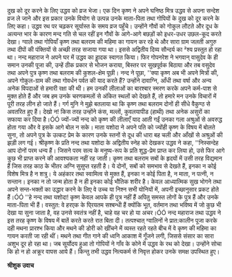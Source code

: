 दुख को दूर करने के लिए उद्धव को व्रज भेजा। एक दिन कृष्ण ने अपने घनिष्ठ मित्र उद्धव से अपना सन्देश व्रज ले जाने और इस प्रकार उनके वियोग से उत्पन्न उनके माता-पिता तथा गोपियों के दुख को दूर करने के लिए कहा। उद्धव रथ पर चढ़कर सूर्यास्त के समय व्रज पहुँचे। उन्होंने गौवों को गोकुल लौटते और दूध के अत्यन्त भार के कारण मन्द गति से चल रहीं इन गौवों के आगे-आगे बछड़ों को इधर-उधर उछल-कूद करते देखा। ग्वाले तथा गोपियाँ कृष्ण तथा बलराम की महिमा का गायन कर रहे थे और सारा ग्राम जलती अगुरु तथा दीपों की पंक्तियों से अच्छी तरह सजाया गया था। इससे अद्वितीय दिव्य सौन्दर्य का ²श्य प्रस्तुत हो रहा था। नन्द महाराज ने अपने घर में उद्धव का हाॢदक स्वागत किया। फिर गोपनरेश ने भगवान् वासुदेव के ही समान उनकी पूजा की, उन्हें ठीक प्रकार से भोजन कराया, बिस्तर पर सुखपूर्वक बिठाया और तब वसुदेव तथा अपने पुत्र कृष्ण तथा बलराम की कुशल-क्षेम पूछी। नन्द ने पूछा, ''क्या कृष्ण अब भी अपने मित्रों की, अपने गोकुल-ग्राम की तथा गोवर्धन पर्वत की याद करते हैं? उन्होंने दावाग्नि, आँधी तथा वर्षा और अन्य अनेक विपदाओं से हमारी रक्षा की थी। हम उनकी लीलाओं का बारश्बार स्मरण करके अपने कर्म-पाश से मुक्त होते हैं और जब हम उनके चरणकमलों से अंकित स्थलों को देखते हैं, तो हमारे मन उनके विचारों में पूरी तरह लीन हो जाते हैं। गर्ग मुनि ने मुझे बतलाया था कि कृष्ण तथा बलराम दोनों ही सीधे वैकुण्ठ से अवतरित हुए हैं। देखो न! किस तरह उन्होंने कंस, मल्लों, कुवलयापीड (हाथी) तथा अनेक असुरों का सफाया कर दिया है।ÓÓ ज्यों-ज्यों नन्द को कृष्ण की लीलाएँ याद आती गईं उनका गला अश्रुओं से अवरुद्ध होता गया और वे इसके आगे बोल न सके। माता यशोदा ने अपने पति को ज्योंही कृष्ण के विषय में बोलते सुना, तो अपने पुत्र के उत्कट प्रेम के कारण उनके स्तनों से दूध की धारा बह चली और आँखों से अश्रुओं की झड़ी लग गई। श्रीकृष्ण के प्रति नन्द तथा यशोदा के अद्वितीय स्नेह को देखकर उद्धव ने कहा, ''निस्सन्देह आप दोनों परम धन्य हैं। जिसने परम सत्य के मनुष्य-रूप के प्रति शुद्ध-प्रेम प्राप्त कर लिया हो, उसे फिर आगे कुछ भी प्राप्त करने की आवश्यकता नहीं रह जाती। कृष्ण तथा बलराम सबों के हृदयों में उसी तरह विद्यमान हैं जिस तरह काठ के भीतर अग्नि सुसुप्त रहती है। ये दोनों, सबों को समभाव से देखते हैं, इनका न कोई विशेष मित्र है न शत्रु। ये अहंकार तथा स्वामित्व से मुक्त हैं, इनका न कोई पिता है, न माता, न पत्नी, न सन्तान। इनका न तो जन्म होता है न ही इनका कोई भौतिक शरीर है। केवल आध्यात्मिक सुख भोगने तथा अपने सन्त-भक्तों का उद्धार करने के लिए वे उच्च या निश्न सभी योनियों में, अपनी इच्छानुसार प्रकट होते हैं।ÓÓ ''हे नन्द तथा यशोदा! कृष्ण केवल आपके ही पुत्र नहीं हैं अपितु समस्त लोगों के पुत्र हैं और उनके माता-पिता भी हैं। वस्तुत: वे हरएक के पि्रयतम सश्बन्धी हैं क्योंकि भूत, वर्तमान तथा भविष्य में जो कुछ भी देखा या सुना जाता है, वह उनसे स्वतंत्र नहीं है, चाहे वह चर हो या अचर।ÓÓ नन्द महाराज तथा उद्धव ने इस तरह कृष्ण के विषय में बातें करते करते रात बिता दी। तत्पश्चात् ग्वालिनों ने प्रात:कालीन पूजा करके दही मथना प्रारश्भ किया और मथने की डोरी को खींचने में व्यस्त रहते रहते बीच में वे कृष्ण की महिमा का गायन करती जा रही थीं। मथने तथा गीत गाने की ध्वनि आकाश में गूँजने लगी, जिससे संसार का सारा अशुभ दूर हो रहा था। जब सूर्योदय हुआ तो गोपियों ने गाँव के कोने में उद्धव के रथ को देखा। उन्होंने सोचा कि हो न हो अक्रूर वापस आये हैं। किन्तु तभी उद्धव नित्यकर्म से निवृत्त होकर उनके समक्ष उपस्थित हुए।  

**श्रीशुक उवाच** 